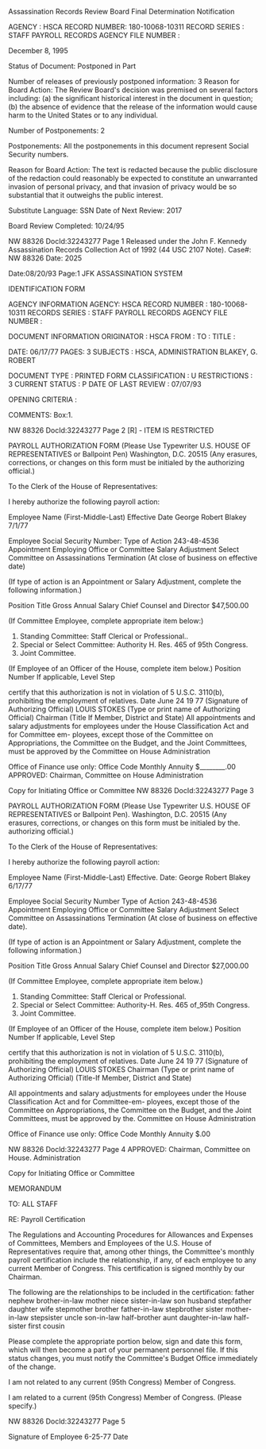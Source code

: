 Assassination Records Review Board
Final Determination Notification

AGENCY : HSCA
RECORD NUMBER: 180-10068-10311
RECORD SERIES : STAFF PAYROLL RECORDS
AGENCY FILE NUMBER :

December 8, 1995

Status of Document: Postponed in Part

Number of releases of previously postponed information: 3
Reason for Board Action: The Review Board's decision was premised on several factors
including: (a) the significant historical interest in the document in question; (b) the
absence of evidence that the release of the information would cause harm to the United
States or to any individual.

Number of Postponements: 2

Postponements: All the postponements in this document represent Social Security numbers.

Reason for Board Action: The text is redacted because the public disclosure of the redaction could
reasonably be expected to constitute an unwarranted invasion of personal privacy, and that invasion of
privacy would be so substantial that it outweighs the public interest.

Substitute Language: SSN
Date of Next Review: 2017

Board Review Completed: 10/24/95

NW 88326
DocId:32243277 Page 1
Released under the John F. Kennedy Assassination Records Collection Act of 1992 (44 USC 2107 Note).
Case#: NW 88326 Date: 2025

Date:08/20/93
Page:1
JFK ASSASSINATION SYSTEM

IDENTIFICATION FORM

AGENCY INFORMATION
AGENCY: HSCA
RECORD NUMBER : 180-10068-10311
RECORDS SERIES :
STAFF PAYROLL RECORDS
AGENCY FILE NUMBER :

DOCUMENT INFORMATION
ORIGINATOR : HSCA
FROM :
TO :
TITLE :

DATE: 06/17/77
PAGES: 3
SUBJECTS :
HSCA, ADMINISTRATION
BLAKEY, G. ROBERT

DOCUMENT TYPE : PRINTED FORM
CLASSIFICATION : U
RESTRICTIONS : 3
CURRENT STATUS : P
DATE OF LAST REVIEW : 07/07/93

OPENING CRITERIA :

COMMENTS:
Box:1.

NW 88326
DocId:32243277 Page 2
[R] - ITEM IS RESTRICTED

PAYROLL AUTHORIZATION FORM
(Please Use Typewriter U.S. HOUSE OF REPRESENTATIVES
or Ballpoint Pen) Washington, D.C. 20515
(Any erasures, corrections, or changes
on this form must be initialed by the
authorizing official.)

To the Clerk of the House of Representatives:

I hereby authorize the following payroll action:

Employee Name (First-Middle-Last) Effective Date
George Robert Blakey 7/1/77

Employee Social Security Number: Type of Action
243-48-4536 Appointment
Employing Office or Committee Salary Adjustment
Select Committee on Assassinations Termination (At close of business on effective date)

(If type of action is an Appointment or Salary Adjustment, complete the following information.)

Position Title Gross Annual Salary
Chief Counsel and Director $47,500.00

(If Committee Employee, complete appropriate item below:)

1. Standing Committee: Staff Clerical or Professional..
2. Special or Select Committee: Authority H. Res. 465 of 95th Congress.
3. Joint Committee.

(If Employee of an Officer of the House, complete item below.)
Position Number If applicable, Level Step

certify that this authorization is not in violation of 5 U.S.C. 3110(b), prohibiting the employment of
relatives.
Date June 24 19 77
(Signature of Authorizing Official)
LOUIS STOKES
(Type or print name of Authorizing Official)
Chairman
(Title If Member, District and State)
All appointments and salary adjustments for employees under the House Classification Act and for Committee em-
ployees, except those of the Committee on Appropriations, the Committee on the Budget, and the Joint Committees, must
be approved by the Committee on House Administration

Office of Finance use only:
Office Code
Monthly Annuity $________.00
APPROVED:
Chairman, Committee on House Administration

Copy for Initiating Office or Committee
NW 88326
DocId:32243277 Page 3

PAYROLL AUTHORIZATION FORM
(Please Use Typewriter U.S. HOUSE OF REPRESENTATIVES
or Ballpoint Pen). Washington, D.C. 20515
(Any erasures, corrections, or changes
on this form must be initialed by the.
authorizing official.)

To the Clerk of the House of Representatives:

I hereby authorize the following payroll action:

Employee Name (First-Middle-Last) Effective. Date:
George Robert Blakey 6/17/77

Employee Social Security Number Type of Action
243-48-4536 Appointment
Employing Office or Committee Salary Adjustment
Select Committee on Assassinations Termination (At close of business on effective date).

(If type of action is an Appointment or Salary Adjustment, complete the following information.)

Position Title Gross Annual Salary
Chief Counsel and Director $27,000.00

(If Committee Employee, complete appropriate item below.)

1. Standing Committee: Staff Clerical or Professional.
2. Special or Select Committee: Authority-H. Res. 465 of_95th Congress.
3. Joint Committee.

(If Employee of an Officer of the House, complete item below.)
Position Number If applicable, Level Step

certify that this authorization is not in violation of 5 U.S.C. 3110(b), prohibiting the employment of
relatives.
Date June 24 19 77
(Signature of Authorizing Official)
LOUIS STOKES
Chairman (Type or print name of Authorizing Official)
(Title-If Member, District and State)

All appointments and salary adjustments for employees under the House Classification Act and for Committee-em-
ployees, except those of the Committee on Appropriations, the Committee on the Budget, and the Joint Committees, must
be approved by the. Committee on House Administration

Office of Finance use only:
Office Code
Monthly Annuity $.00

NW 88326
Docld:32243277 Page 4
APPROVED:
Chairman, Committee on House. Administration

Copy for Initiating Office or Committee

MEMORANDUM

TO: ALL STAFF

RE: Payroll Certification

The Regulations and Accounting Procedures for Allowances and
Expenses of Committees, Members and Employees of the U.S. House of
Representatives require that, among other things, the Committee's
monthly payroll certification include the relationship, if any, of
each employee to any current Member of Congress. This certification
is signed monthly by our Chairman.

The following are the relationships to be included in the
certification:
father nephew brother-in-law
mother niece sister-in-law
son husband stepfather
daughter wife stepmother
brother father-in-law stepbrother
sister mother-in-law stepsister
uncle son-in-law half-brother
aunt daughter-in-law half-sister
first cousin

Please complete the appropriate portion below, sign and date
this form, which will then become a part of your permanent personnel
file. If this status changes, you must notify the Committee's Budget
Office immediately of the change.

I am not related to any current (95th Congress) Member of Congress.

I am related to a current (95th Congress) Member of Congress.
(Please specify.)

NW 88326
Docld:32243277 Page 5

Signature of Employee 6-25-77
Date
